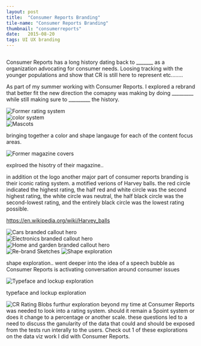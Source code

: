 ```yaml
---
layout: post
title:  "Consumer Reports Branding"
tile-name: "Consumer Reports Branding"
thumbnail: "consumerreports"
date:   2015-08-20
tags: UI UX branding
---
```


<div class="grid-x grid-margin-x">
  <div class="cell">
    <img src="../img/cr/logo-color.svg" alt="">
  </div>
  <div class="cell medium-6">
    <img src="../img/cr/logo-red.svg" alt="">
  </div>
  <div class="cell medium-6">
    <img src="../img/cr/logo-black.svg" alt="">
  </div>
</div>

Consumer Reports has a long history dating back to _______ as a organization advocating for consumer needs. Loosing tracking with the younger populations and show that CR is still here to represent etc........

As part of my summer working with Consumer Reports. I explored a rebrand that better fit the new direction the comapny was making by doing _________ while still making sure to _________ the history.

<div class="grid-x grid-margin-x">
  <div class="cell">
    <img src="../img/cr/ratingsystem.jpg" alt="Former rating system">
  </div>
</div>

<div class="grid-x grid-margin-x">
  <div class="cell">
    <img src="../img/cr/cr-colors.jpg" alt="color system">
  </div>
</div>
<img src="../img/cr/CRmascots.png" alt="Mascots" />

bringing together a color and shape langauge for each of the content focus areas.

<div class="grid-x grid-margin-x">
  <div class="cell">
    <img src="../img/cr/oldmagazinecovers.jpg" alt="Former magazine covers">
  </div>
</div>

explroed the hisotry of their magazine..

in addition ot the logo another major part of consumer reports branding is their iconic rating system. a motified verions of Harvey balls. the red circle indicated the highest rating, the half red and white circle was the second highest rating, the white circle was neutral, the half black circle was the second-lowest rating, and the entirely black circle was the lowest rating possible.

https://en.wikipedia.org/wiki/Harvey_balls


<div class="grid-x grid-margin-x grid-padding-y">
  <div class="cell">
    <img src="../img/cr/cr-cars-hero.jpg" alt="Cars branded callout hero">
  </div>
  <div class="cell medium-6">
    <img src="../img/cr/cr-electronics-hero.jpg" alt="Electronics branded callout hero">
  </div>
  <div class="cell medium-6">
    <img src="../img/cr/cr-garden-hero.jpg" alt="Home and garden branded callout hero">
  </div>
</div>

<img src="../img/cr/CRbrandSketches.png" alt="Re-brand Sketches" />
<img src="../img/cr/shape-exploration.svg" alt="Shape exploration" />

shape exploration.. went deeper into the idea of a speech bubble as Consumer Reports is activating conversation around consumer issues

<img src="../img/cr/type-exploration.svg" alt="Typeface and lockup exploration" />


typeface and lockup exploration

<img src="../img/cr/CRblobs.png" alt="CR Rating Blobs" />
furthur exploration beyond my time at Consumer Reports was needed to look into a rating system. should it remain a 5point system or does it change to a percentage or another scale. these questions led to a need to discuss the ganularity of the data that could and should be exposed from the tests run interally to the users. Check out 1 of these explorations on the data viz work I did with Consumer Reports.
